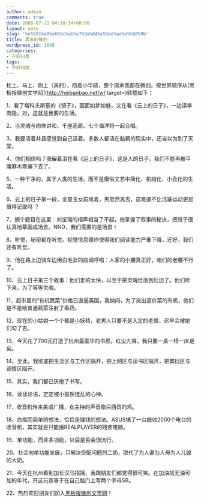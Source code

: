 ```yaml
---
author: admin
comments: true
date: 2008-07-21 04:10:34+00:00
layout: note
slug: '%e5%91%a8%e6%9c%ab%e7%9a%84%e5%be%ae%e5%88%9b'
title: 周末的微创
wordpress_id: 1648
categories:
- 不好归类
tags:
- 不好归类
---
```


枕上、马上、厕上（真的），抱着小华硕，整个周末我都在微创。按世界顺序从[黑板报微创文学网](http://heibanbao.net/w/ target=)转载如下：

1、看了塔科夫斯基的《镜子》，画面如梦如魅，又在看《云上的日子》，一边读李商隐，对，这就是我要的生活。 

2、当灵魂与肉体讲和，千座高原、七个海洋将一起合唱。 

3、我要活着并且感觉到自己活着。多数人都活在黏稠的现实中，还自以为到了天堂。 

4、你们相信吗？我<del>留</del>着泪在看《运上的日子》，这是人的日子，我们不能再被平庸麻木欺骗下去了。 

5、一种干净的，属于人类的生活，而不是庸俗文艺中简化、机械化、小丑化的生活。 

6、云上的日子第一段，金童玉女前戏着，男忽然离去，这难道不比活塞运动更加值得记取吗 ？

7、搁个题目在这里：刘宝瑞的相声相当了不起，他掌握了叙事的秘诀，把段子很认真地摹画成场景。NND，我们需要的是场景！ 

8、听觉，秘密都在听觉。视觉信息爆炸使得我们阅读能力严重下降，还好，我们还有听觉。 

9、他在路上边骑车边用白毛女的曲调哼唱：人家的小腰真正好，咱们的老腰不行了。 

10、云上日子第三个故事：他们走的太快，以至于把灵魂给落到后边了。他们听下来，为了等等灵魂。 

11、超市里的“有机蔬菜”价格已直逼英国，我纳闷，为了突出高价菜的有机，他们是不是给普通蔬菜注射了毒药。 

12、现在的小姑娘一个个都是小妖精，老男人只要不是入定的老僧，迟早会被她们勾了去。 

13、今天花了700元打造了杭州最豪华的书房。红尘九霄，我只要一桌一椅一床足矣。 

14、至此，我彻底把生活区与工作区隔开，把上网区与读书区隔开，把繁衍区与调情区隔开。 

15、其实，我们都已厌倦了书写。 

16、读读论语，定定被小狐狸搅乱的心神。 

17、收音机传来美语广播，女主持的声音像只西贡的鸡。 

18、白痴而简单的想法，恰恰是赚钱的想法。ASUS搞了一台能收2000个电台的收音机，其实就是只能播REALPLAYER的残疾电脑。 

19、单功能，而非多功能，以后是否会很流行。 

20、社会向单功能发展，只解决交配问题的二奶，取代了为人妻为人母为人儿媳的大奶。 

21、今天在杭州看到加长汉马招摇，我跟朋友们都觉得很可笑。在加油站无油可加的年代，开这玩意等于在自己脑门上写两个字母SB。 

22、热烈欢迎朋友们加入[黑板报微创文学网](http://heibanbao.net/w/)！
